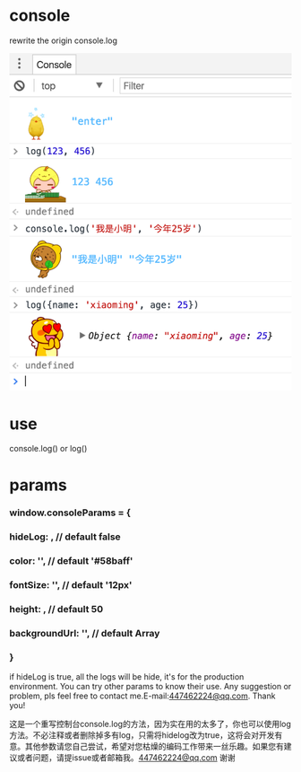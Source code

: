 # console
rewrite the origin console.log

![alert type = 1](./imgs/console.png)

# use
console.log()
or
log()

# params
### window.consoleParams = {
  ###   hideLog: , // default false
  ###   color: '', // default '#58baff'
  ###   fontSize: '', // default '12px'
  ###   height: , // default 50
  ###   backgroundUrl: '', // default Array
### }

if hideLog is true, all the logs will be hide, it's for the production environment. You can try other params to know their use. Any suggestion or problem, pls feel free to contact me.E-mail:447462224@qq.com. Thank you!

这是一个重写控制台console.log的方法，因为实在用的太多了，你也可以使用log方法。不必注释或者删除掉多有log，只需将hidelog改为true，这将会对开发有意。其他参数请您自己尝试，希望对您枯燥的编码工作带来一丝乐趣。如果您有建议或者问题，请提issue或者邮箱我。447462224@qq.com 谢谢
